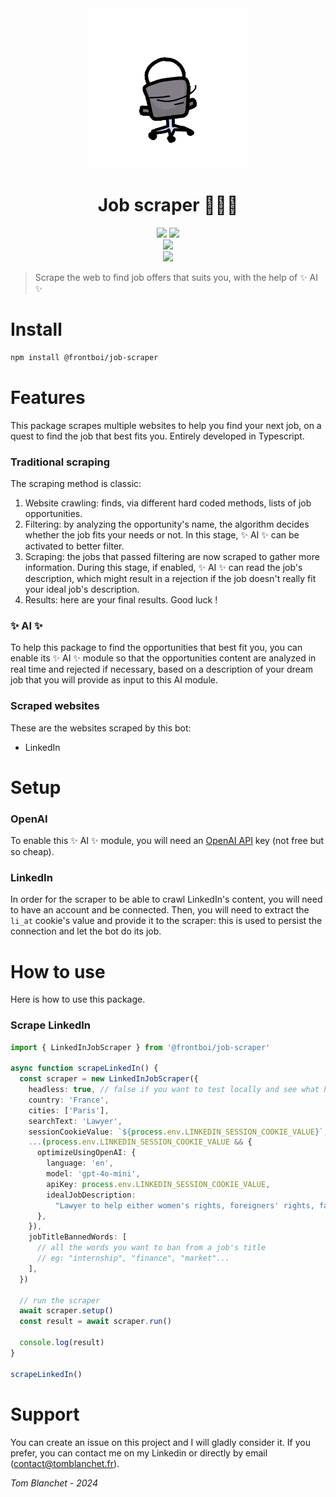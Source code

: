 <div align='center'>
    <img src="doc/gif.webp" height="256">
    <h1 align='center'>Job scraper 🕵🏻‍♂️</h1>
</div>

<div align="center">
    <img src=https://img.shields.io/badge/Created_by-Tom_Blanchet-blue?color=FED205&style=for-the-badge>
    <img src=https://img.shields.io/badge/Maintained%20%3F-yes-green.svg?style=for-the-badge>
</div>
 
<div align="center">
    <img src=https://img.shields.io/badge/TypeScript-007ACC?style=for-the-badge&logo=typescript&logoColor=white>
</div>
 
<div align="center">
    <a href='https://www.google.com/url?sa=t&rct=j&q=&esrc=s&source=web&cd=&cad=rja&uact=8&ved=2ahUKEwiFmq2GueKEAxXf_7sIHcONCvcQFnoECBEQAQ&url=https%3A%2F%2Ffr.linkedin.com%2Fin%2Ftom-blanchet&usg=AOvVaw2NyolXUeo7ja8PpF4VNmHt&opi=89978449'>
    <img src=https://img.shields.io/badge/Maintenu_par_Tom_Blanchet-0077B5?logo=linkedin&logoColor=white&style=for-the-badge>
    </a>
</div>

> Scrape the web to find job offers that suits you, with the help of ✨ AI ✨

# Install

```bash
npm install @frontboi/job-scraper
```

# Features

This package scrapes multiple websites to help you find your next job, on a quest to find the job that best fits you.
Entirely developed in Typescript.

### Traditional scraping

The scraping method is classic:

1. Website crawling: finds, via different hard coded methods, lists of job opportunities.
2. Filtering: by analyzing the opportunity's name, the algorithm decides whether the job fits your needs or not. In this stage, ✨ AI ✨ can be activated to better filter.
3. Scraping: the jobs that passed filtering are now scraped to gather more information. During this stage, if enabled, ✨ AI ✨ can read the job's description, which might result in a rejection if the job doesn't really fit your ideal job's description.
4. Results: here are your final results. Good luck !

### ✨ AI ✨

To help this package to find the opportunities that best fit you, you can enable its ✨ AI ✨ module so that the opportunities content are analyzed in real time and rejected if necessary, based on a description of your dream job that you will provide as input to this AI module.

### Scraped websites

These are the websites scraped by this bot:

- LinkedIn

# Setup

### OpenAI

To enable this ✨ AI ✨ module, you will need an [OpenAI API](https://openai.com/api/pricing/) key (not free but so cheap).

### LinkedIn

In order for the scraper to be able to crawl LinkedIn's content, you will need to have an account and be connected. Then, you will need to extract the `li_at` cookie's value and provide it to the scraper: this is used to persist the connection and let the bot do its job.

# How to use

Here is how to use this package.

### Scrape LinkedIn

```typescript
import { LinkedInJobScraper } from '@frontboi/job-scraper'

async function scrapeLinkedIn() {
  const scraper = new LinkedInJobScraper({
    headless: true, // false if you want to test locally and see what happens
    country: 'France',
    cities: ['Paris'],
    searchText: 'Lawyer',
    sessionCookieValue: `${process.env.LINKEDIN_SESSION_COOKIE_VALUE}`,
    ...(process.env.LINKEDIN_SESSION_COOKIE_VALUE && {
      optimizeUsingOpenAI: {
        language: 'en',
        model: 'gpt-4o-mini',
        apiKey: process.env.LINKEDIN_SESSION_COOKIE_VALUE,
        idealJobDescription:
          "Lawyer to help either women's rights, foreigners' rights, family rights or children's rights. I'm not interested in any job other than a social cause.",
      },
    }),
    jobTitleBannedWords: [
      // all the words you want to ban from a job's title
      // eg: "internship", "finance", "market"...
    ],
  })

  // run the scraper
  await scraper.setup()
  const result = await scraper.run()

  console.log(result)
}

scrapeLinkedIn()
```

# Support

You can create an issue on this project and I will gladly consider it.
If you prefer, you can contact me on my Linkedin or directly by email (contact@tomblanchet.fr).

_Tom Blanchet - 2024_
